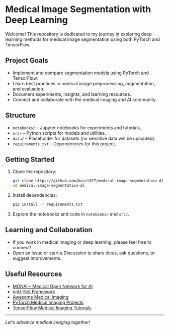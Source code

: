 # Medical Image Segmentation with Deep Learning

Welcome! This repository is dedicated to my journey in exploring deep learning methods for medical image segmentation using both PyTorch and TensorFlow.

## Project Goals
- Implement and compare segmentation models using PyTorch and TensorFlow.
- Learn best practices in medical image preprocessing, augmentation, and evaluation.
- Document experiments, insights, and learning resources.
- Connect and collaborate with the medical imaging and AI community.

## Structure
- `notebooks/` – Jupyter notebooks for experiments and tutorials.
- `src/` – Python scripts for models and utilities.
- `data/` – Placeholder for datasets (no sensitive data will be uploaded).
- `requirements.txt` – Dependencies for this project.

## Getting Started

1. Clone the repository:
    ```bash
    git clone https://github.com/basit077/medical-image-segmentation-dl.git
    cd medical-image-segmentation-dl
    ```
2. Install dependencies:
    ```bash
    pip install -r requirements.txt
    ```
3. Explore the notebooks and code in `notebooks/` and `src/`.

## Learning and Collaboration
- If you work in medical imaging or deep learning, please feel free to connect!
- Open an Issue or start a Discussion to share ideas, ask questions, or suggest improvements.

## Useful Resources
- [MONAI – Medical Open Network for AI](https://github.com/Project-MONAI/MONAI)
- [nnU-Net Framework](https://github.com/MIC-DKFZ/nnUNet)
- [Awesome Medical Imaging](https://github.com/HzFu/Awesome-Medical-Image-Analysis)
- [PyTorch Medical Imaging Projects](https://github.com/topics/medical-imaging?l=python)
- [TensorFlow Medical Imaging Tutorials](https://www.tensorflow.org/tutorials/images/segmentation)

---

*Let’s advance medical imaging together!*
